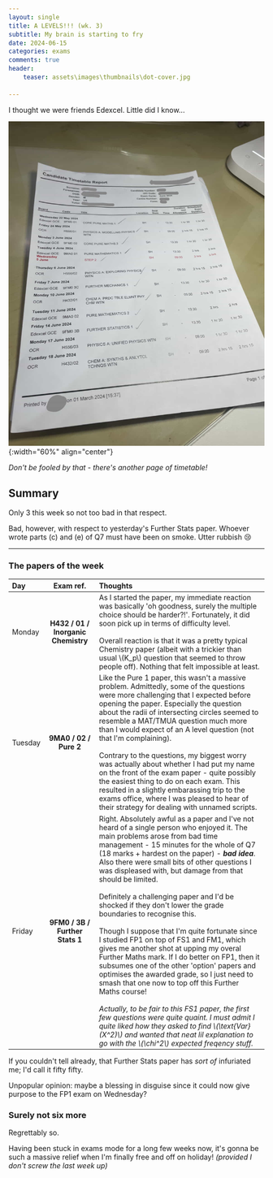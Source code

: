 ```yaml
---
layout: single
title: A LEVELS!!! (wk. 3)
subtitle: My brain is starting to fry
date: 2024-06-15
categories: exams
comments: true
header:
    teaser: assets\images\thumbnails\dot-cover.jpg

---
```

I thought we were friends Edexcel. Little did I know...

![Exam timetable](\assets\images\thumbnails\exam-timetable-wk-3.jpg){:width="60%" align="center"}

_Don't be fooled by that - there's another page of timetable!_

## Summary
Only 3 this week so not too bad in that respect. 

Bad, however, with respect to yesterday's Further Stats paper. Whoever wrote parts (c) and (e) of Q7 must have been on smoke. Utter rubbish 😢

---

### The papers of the week

|Day   | Exam ref.   | Thoughts   |
|:--- | :---: | :--- |
| Monday | **H432 / 01 / Inorganic Chemistry** | As I started the paper, my immediate reaction was basically 'oh goodness, surely the multiple choice should be harder?!'. Fortunately, it did soon pick up in terms of difficulty level. <br><br> Overall reaction is that it was a pretty typical Chemistry paper (albeit with a trickier than usual \\(K_p\\) question that seemed to throw people off). Nothing that felt impossible at least. |
| Tuesday | **9MA0 / 02 / Pure 2** | Like the Pure 1 paper, this wasn't a massive problem. Admittedly, some of the questions were more challenging that I expected before opening the paper. Especially the question about the radii of intersecting circles seemed to resemble a MAT/TMUA question much more than I would expect of an A level question (not that I'm complaining).<br><br> Contrary to the questions, my biggest worry was actually about whether I had put my name on the front of the exam paper - quite possibly the easiest thing to do on each exam. This resulted in a slightly embarassing trip to the exams office, where I was pleased to hear of their strategy for dealing with unnamed scripts. |
| Friday | **9FM0 / 3B / Further Stats 1** | Right. Absolutely awful as a paper and I've not heard of a single person who enjoyed it. The main problems arose from bad time management - 15 minutes for the whole of Q7 (18 marks + hardest on the paper) - _**bad idea**_. Also there were small bits of other questions I was displeased with, but damage from that should be limited. <br><br> Definitely a challenging paper and I'd be shocked if they don't lower the grade boundaries to recognise this. <br><br> Though I suppose that I'm quite fortunate since I studied FP1 on top of FS1 and FM1, which gives me another shot at upping my overal Further Maths mark. If I do better on FP1, then it subsumes one of the other 'option' papers and optimises the awarded grade, so I just need to smash that one now to top off this Further Maths course! <br><br> _Actually, to be fair to this FS1 paper, the first few questions were quite quaint. I must admit I quite liked how they asked to find \\(\text{Var}(X^2)\\) and wanted that neat lil explanation to go with the \\(\chi^2\\) expected freqency stuff._|


If you couldn't tell already, that Further Stats paper has _sort of_ infuriated me; I'd call it fifty fifty.

Unpopular opinion: maybe a blessing in disguise since it could now give purpose to the FP1 exam on Wednesday?


### Surely not six more
Regrettably so.

Having been stuck in exams mode for a long few weeks now, it's gonna be such a massive relief when I'm finally free and off on holiday! _(provided I don't screw the last week up)_

